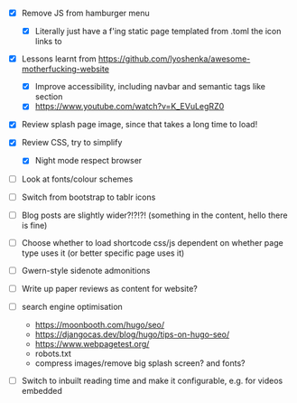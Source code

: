 - [x] Remove JS from hamburger menu
  - [x] Literally just have a f'ing static page templated from .toml the icon links to

- [x] Lessons learnt from <https://github.com/lyoshenka/awesome-motherfucking-website>
  - [x] Improve accessibility, including navbar and semantic tags like section
  - [x] <https://www.youtube.com/watch?v=K_EVuLegRZ0>
- [x] Review splash page image, since that takes a long time to load!
- [x] Review CSS, try to simplify
  - [x] Night mode respect browser
- [ ] Look at fonts/colour schemes
- [ ] Switch from bootstrap to tablr icons

- [ ] Blog posts are slightly wider?!?!?! (something in the content, hello there is fine)

- [ ] Choose whether to load shortcode css/js dependent on whether page type uses it (or better specific page uses it)
- [ ] Gwern-style sidenote admonitions
- [ ] Write up paper reviews as content for website?

- [ ] search engine optimisation
  - <https://moonbooth.com/hugo/seo/>
  - <https://djangocas.dev/blog/hugo/tips-on-hugo-seo/>
  - <https://www.webpagetest.org/>
  - robots.txt
  - compress images/remove big splash screen? and fonts?

- [ ] Switch to inbuilt reading time and make it configurable, e.g. for videos embedded
